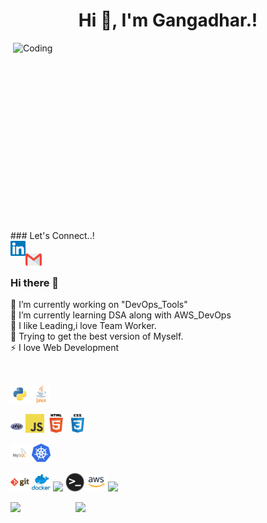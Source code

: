 <!--![MasterHead](https://repository-images.githubusercontent.com/588181932/e36ec678-7984-4cdd-8e4c-a3932772ff8e)-->
<h1 align="center">Hi 👋, I'm Gangadhar.!</h1>

<img align="right" padding=30px alt="Coding" height="300" width="500" src="https://res.cloudinary.com/practicaldev/image/fetch/s--udbxvPC---/c_limit%2Cf_auto%2Cfl_progressive%2Cq_66%2Cw_800/https://dev-to-uploads.s3.amazonaws.com/uploads/articles/pi9le9v004gzqdqo65p8.gif">
<!-- https://cdn.dribbble.com/users/1162077/screenshots/3848914/programmer.gif -->
### Let's Connect..!
<br>


  <a href="https://www.linkedin.com/in/gangadhar-matta-81b49a214/">
    <img align="left" alt="Hargun | Linkedin" width="24px" src="https://github.com/hargun79/hargun79/blob/master/Assets/Linkedin.svg" />
  </a>
  <br>
 
  <a href="gangadharm877@gmail.com">
    <img align="left" alt="gangadharm877@gmail.com | Gmail" width="26px" src="https://github.com/hargun79/hargun79/blob/master/Assets/Gmail.svg" />
  </a>
  <br>


### Hi there 👋

<!--
*jeelpatel1612/jeelpatel1612* is a ✨ special ✨ repository because its `README.md` (this file) appears on your GitHub profile.
-->

🔭 I’m currently working on "DevOps_Tools" <br>
🌱 I’m currently learning DSA along with AWS_DevOps <br>
👯 I like Leading,i love Team Worker.<br>
💬 Trying to get the best version of Myself.<br>
⚡ I love Web Development<br>
<!-- - 😄 Pronouns: -->
<br>










<code><img height="30" src="https://raw.githubusercontent.com/github/explore/80688e429a7d4ef2fca1e82350fe8e3517d3494d/topics/python/python.png"></code>
<code><img height="30" src="https://raw.githubusercontent.com/github/explore/80688e429a7d4ef2fca1e82350fe8e3517d3494d/topics/java/java.png"></code>
<!--<code><img height="20" src="https://raw.githubusercontent.com/github/explore/80688e429a7d4ef2fca1e82350fe8e3517d3494d/topics/c/c.png"></code>
<code><img height="20" src="https://raw.githubusercontent.com/github/explore/80688e429a7d4ef2fca1e82350fe8e3517d3494d/topics/cpp/cpp.png"></code>-->
<code><img height="20" src="https://raw.githubusercontent.com/github/explore/80688e429a7d4ef2fca1e82350fe8e3517d3494d/topics/php/php.png"></code>
<code><img height="30" src="https://raw.githubusercontent.com/github/explore/80688e429a7d4ef2fca1e82350fe8e3517d3494d/topics/javascript/javascript.png"></code>
<code><img height="30" src="https://raw.githubusercontent.com/github/explore/80688e429a7d4ef2fca1e82350fe8e3517d3494d/topics/html/html.png"></code>
<code><img height="30" src="https://raw.githubusercontent.com/github/explore/80688e429a7d4ef2fca1e82350fe8e3517d3494d/topics/css/css.png"></code>


<code><img height="30" src="https://raw.githubusercontent.com/github/explore/80688e429a7d4ef2fca1e82350fe8e3517d3494d/topics/mysql/mysql.png"></code>
<code><img height="30" src="https://raw.githubusercontent.com/github/explore/80688e429a7d4ef2fca1e82350fe8e3517d3494d/topics/kubernetes/kubernetes.png"></code>


<code><img height="30" src="https://raw.githubusercontent.com/github/explore/80688e429a7d4ef2fca1e82350fe8e3517d3494d/topics/git/git.png"></code>
<code><img height="30" src="https://raw.githubusercontent.com/github/explore/80688e429a7d4ef2fca1e82350fe8e3517d3494d/topics/docker/docker.png"></code>
<code><img height="30" src="https://logowik.com/content/uploads/images/jenkins8460.jpg"></code>
<code><img height="30" src="https://raw.githubusercontent.com/github/explore/80688e429a7d4ef2fca1e82350fe8e3517d3494d/topics/terminal/terminal.png"></code>
<code><img height="30" src="https://raw.githubusercontent.com/github/explore/80688e429a7d4ef2fca1e82350fe8e3517d3494d/topics/aws/aws.png"></code>
<code><img height="30" src="https://encrypted-tbn0.gstatic.com/images?q=tbn:ANd9GcS1qUEsY6Jz7sirKECXRX_Lu_EoxhappfBSSWhPdsZ61_i5LkMfLJhuwVX0F2SN_NtEf_M&usqp=CAU"></code>



<!--<img width="90%" height="170" src="https://github-readme-streak-stats.herokuapp.com/?user=Gangadhar-7&show_icons=true&theme=radical"
    https://github-readme-stats.vercel.app/api?username=Gangadhar-7&show_icons=true&line_height=20&count_private=true&&theme=radical>-->


![](https://github-readme-stats.vercel.app/api/top-langs/?username=Gangadhar-7&layout=compact&theme=radical)
<img align="right" width="400" src="https://github-readme-streak-stats.herokuapp.com/?user=Gangadhar-7&show_icons=true&theme=radical">
